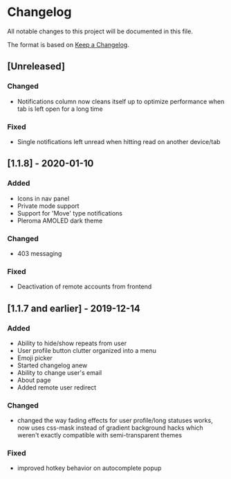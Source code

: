 # Changelog
All notable changes to this project will be documented in this file.

The format is based on [Keep a Changelog](https://keepachangelog.com/en/1.0.0/).

## [Unreleased]
### Changed
- Notifications column now cleans itself up to optimize performance when tab is left open for a long time
### Fixed
- Single notifications left unread when hitting read on another device/tab

## [1.1.8] - 2020-01-10
### Added
- Icons in nav panel
- Private mode support
- Support for 'Move' type notifications
- Pleroma AMOLED dark theme
### Changed
- 403 messaging
### Fixed
- Deactivation of remote accounts from frontend

## [1.1.7 and earlier] - 2019-12-14
### Added
- Ability to hide/show repeats from user
- User profile button clutter organized into a menu
- Emoji picker
- Started changelog anew
- Ability to change user's email
- About page
- Added remote user redirect
### Changed
- changed the way fading effects for user profile/long statuses works, now uses css-mask instead of gradient background hacks which weren't exactly compatible with semi-transparent themes
### Fixed
- improved hotkey behavior on autocomplete popup
